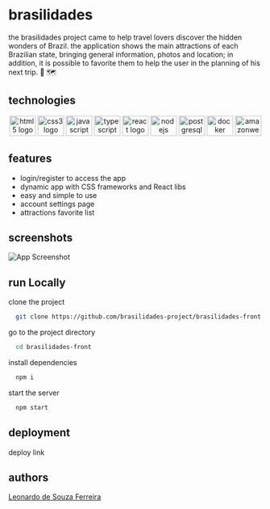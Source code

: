 
# brasilidades

the brasilidades project came to help travel lovers discover the hidden wonders of Brazil. the application shows the main attractions of each Brazilian state, bringing general information, photos and location; in addition, it is possible to favorite them to help the user in the planning of his next trip. 🧳 🗺️ 


## technologies 

<div align="center">
  <img src="https://cdn.jsdelivr.net/gh/devicons/devicon/icons/html5/html5-plain-wordmark.svg" height="40" width="52" alt="html5 logo"  />
  <img src="https://cdn.jsdelivr.net/gh/devicons/devicon/icons/css3/css3-plain-wordmark.svg" height="40" width="52" alt="css3 logo"  />
  <img src="https://cdn.jsdelivr.net/gh/devicons/devicon/icons/javascript/javascript-original.svg" height="40" width="52" alt="javascript logo"  />
  <img src="https://cdn.jsdelivr.net/gh/devicons/devicon/icons/typescript/typescript-original.svg" height="40" width="52" alt="typescript logo"  />
  <img src="https://cdn.jsdelivr.net/gh/devicons/devicon/icons/react/react-original.svg" height="40" width="52" alt="react logo"  />
  <img src="https://cdn.jsdelivr.net/gh/devicons/devicon/icons/nodejs/nodejs-original.svg" height="40" width="52" alt="nodejs logo"  />
  <img src="https://cdn.jsdelivr.net/gh/devicons/devicon/icons/postgresql/postgresql-plain-wordmark.svg" height="40" width="52" alt="postgresql logo"  />
  <img src="https://cdn.jsdelivr.net/gh/devicons/devicon/icons/docker/docker-plain-wordmark.svg" height="40" width="52" alt="docker logo"  />
  <img src="https://cdn.jsdelivr.net/gh/devicons/devicon/icons/amazonwebservices/amazonwebservices-plain-wordmark.svg" height="40" width="52" alt="amazonwebservices logo"  />
</div>


## features

- login/register to access the app
- dynamic app with CSS frameworks and React libs
- easy and simple to use
- account settings page
- attractions favorite list


## screenshots

![App Screenshot](https://github.com/brasilidades-project/brasilidades-assets/blob/main/screenshot1.png?raw=true)


## run Locally

clone the project

```bash
  git clone https://github.com/brasilidades-project/brasilidades-front.git
```

go to the project directory

```bash
  cd brasilidades-front
```

install dependencies

```bash
  npm i
```

start the server

```bash
  npm start
```


## deployment

deploy link


## authors

[Leonardo de Souza Ferreira](https://www.github.com/leonardodesouzaf)

